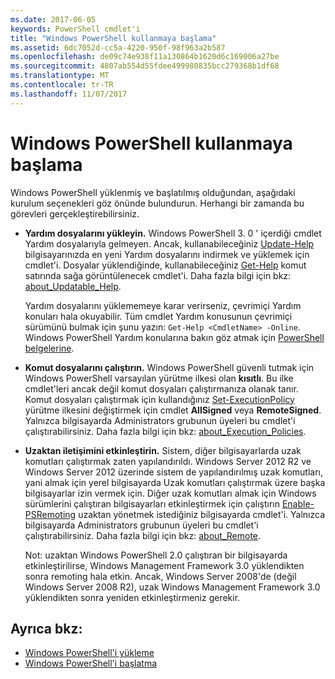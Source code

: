 ```yaml
---
ms.date: 2017-06-05
keywords: PowerShell cmdlet'i
title: "Windows PowerShell kullanmaya başlama"
ms.assetid: 6dc7052d-cc5a-4220-950f-98f963a2b587
ms.openlocfilehash: de09c74e938f11a130864b1620d6c169006a27be
ms.sourcegitcommit: 4807ab554d55fdee499980835bcc279368b1df68
ms.translationtype: MT
ms.contentlocale: tr-TR
ms.lasthandoff: 11/07/2017
---
```

# <a name="getting-ready-to-use-windows-powershell"></a>Windows PowerShell kullanmaya başlama
Windows PowerShell yüklenmiş ve başlatılmış olduğundan, aşağıdaki kurulum seçenekleri göz önünde bulundurun. Herhangi bir zamanda bu görevleri gerçekleştirebilirsiniz.

- **Yardım dosyalarını yükleyin.** Windows PowerShell 3. 0 ' içerdiği cmdlet Yardım dosyalarıyla gelmeyen. Ancak, kullanabileceğiniz [Update-Help](/powershell/module/microsoft.powershell.core/update-help) bilgisayarınızda en yeni Yardım dosyalarını indirmek ve yüklemek için cmdlet'i. Dosyalar yüklendiğinde, kullanabileceğiniz [Get-Help](/powershell/module/microsoft.powershell.core/get-help) komut satırında sağa görüntülenecek cmdlet'i. Daha fazla bilgi için bkz: [about_Updatable_Help](/powershell/module/microsoft.powershell.core/about/about_execution_policies).

    Yardım dosyalarını yüklememeye karar verirseniz, çevrimiçi Yardım konuları hala okuyabilir. Tüm cmdlet Yardım konusunun çevrimiçi sürümünü bulmak için şunu yazın: `Get-Help <CmdletName> -Online`. Windows PowerShell Yardım konularına bakın göz atmak için [PowerShell belgelerine](/powershell/scripting).

- **Komut dosyalarını çalıştırın.** Windows PowerShell güvenli tutmak için Windows PowerShell varsayılan yürütme ilkesi olan **kısıtlı**. Bu ilke cmdlet'leri ancak değil komut dosyaları çalıştırmanıza olanak tanır. Komut dosyaları çalıştırmak için kullandığınız [Set-ExecutionPolicy](/powershell/module/microsoft.powershell.security/set-executionpolicy) yürütme ilkesini değiştirmek için cmdlet **AllSigned** veya **RemoteSigned**. Yalnızca bilgisayarda Administrators grubunun üyeleri bu cmdlet'i çalıştırabilirsiniz. Daha fazla bilgi için bkz: [about_Execution_Policies](/powershell/module/microsoft.powershell.core/about/about_execution_policies).

- **Uzaktan iletişimini etkinleştirin.** Sistem, diğer bilgisayarlarda uzak komutları çalıştırmak zaten yapılandırıldı. Windows Server 2012 R2 ve Windows Server 2012 üzerinde sistem de yapılandırılmış uzak komutları, yani almak için yerel bilgisayarda Uzak komutları çalıştırmak üzere başka bilgisayarlar izin vermek için. Diğer uzak komutları almak için Windows sürümlerini çalıştıran bilgisayarları etkinleştirmek için çalıştırın [Enable-PSRemoting](/powershell/module/microsoft.powershell.core/enable-psremoting) uzaktan yönetmek istediğiniz bilgisayarda cmdlet'i. Yalnızca bilgisayarda Administrators grubunun üyeleri bu cmdlet'i çalıştırabilirsiniz. Daha fazla bilgi için bkz: [about_Remote](/powershell/module/microsoft.powershell.core/about/about_remote).

    Not: uzaktan Windows PowerShell 2.0 çalıştıran bir bilgisayarda etkinleştirilirse, Windows Management Framework 3.0 yüklendikten sonra remoting hala etkin. Ancak, Windows Server 2008'de (değil Windows Server 2008 R2), uzak Windows Management Framework 3.0 yüklendikten sonra yeniden etkinleştirmeniz gerekir.

## <a name="see-also"></a>Ayrıca bkz:
- [Windows PowerShell'i yükleme](../setup/Installing-Windows-PowerShell.md)
- [Windows PowerShell'i başlatma](/powershell/scripting/setup/starting-windows-powershell)

